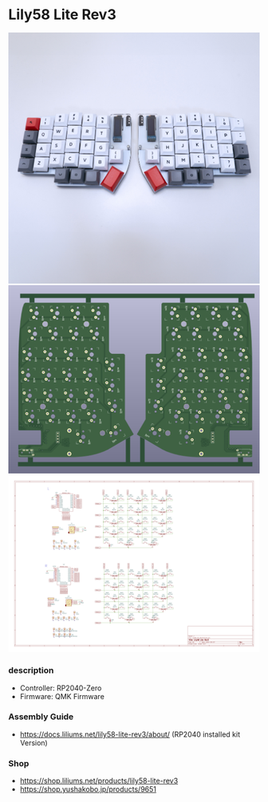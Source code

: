 # Lily58 Lite Rev3
![Lily58 Lite Rev3](./img/lily58-lite-rev3.jpg)
![Lily58 Lite Rev3 PCB](./img/lite-rev3-pcb.png)
![Lily58 Lite Rev3 Schematic](./img/Lily58_Lite_Rev3_schematic.png)

### description
- Controller: RP2040-Zero
- Firmware: QMK Firmware

### Assembly Guide
- https://docs.liliums.net/lily58-lite-rev3/about/ (RP2040 installed kit Version)

### Shop
- https://shop.liliums.net/products/lily58-lite-rev3
- https://shop.yushakobo.jp/products/9651